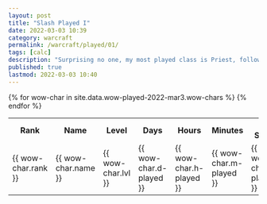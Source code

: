 ```yaml
---
layout: post
title: "Slash Played I"
date: 2022-03-03 10:39
category: warcraft
permalink: /warcraft/played/01/
tags: [calc]
description: "Surprising no one, my most played class is Priest, followed by Warrior"
published: true
lastmod: 2022-03-03 10:40
---
```


<table id="wow_table_played_01">
	<tr>
		<th>Rank</th>
		<th>Name</th>
		<th>Level</th>
		<th>Days</th>
		<th>Hours</th>
		<th>Minutes</th>
		<th>Pct Share</th>
	</tr>
	{% for wow-char in site.data.wow-played-2022-mar3.wow-chars %}
	<tr>
		<td>
			{{ wow-char.rank }}
		</td>
		<td class="wowchar_name">
			{{ wow-char.name }}
		</td>
		<td>
			{{ wow-char.lvl }}
		</td>
		<td>
			{{ wow-char.d-played }}
		</td>
		<td>
			{{ wow-char.h-played }}
		</td>
		<td>
			{{ wow-char.m-played }}
		</td>
		<td>
			{{ wow-char.p-played }}
		</td>
	</tr>
	{% endfor %}
</table>
